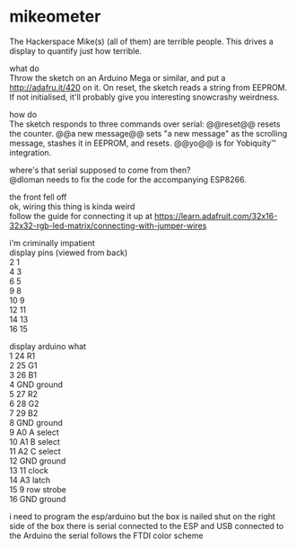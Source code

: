 # mikeometer
The Hackerspace Mike(s) (all of them) are terrible people. This drives a display to quantify just how terrible.

what do  
Throw the sketch on an Arduino Mega or similar, and put a http://adafru.it/420 on it.
On reset, the sketch reads a string from EEPROM. If not initialised, it'll probably give you interesting snowcrashy weirdness.

how do  
The sketch responds to three commands over serial:
@@reset@@ resets the counter.
@@a new message@@ sets "a new message" as the scrolling message, stashes it in EEPROM, and resets.
@@yo@@ is for Yobiquity™ integration.

where's that serial supposed to come from then?  
@dloman needs to fix the code for the accompanying ESP8266.

the front fell off  
ok, wiring this thing is kinda weird  
follow the guide for connecting it up at https://learn.adafruit.com/32x16-32x32-rgb-led-matrix/connecting-with-jumper-wires

i'm criminally impatient  
display pins (viewed from back)  
2  1  
4  3  
6  5  
9  8  
10 9  
12 11  
14 13  
16 15  
  
display	arduino	what  
1		24		R1  
2		25		G1  
3		26		B1  
4		GND		ground  	
5		27		R2  
6		28		G2  
7		29		B2  
8		GND		ground  
9		A0		A select  
10		A1		B select  
11		A2		C select  
12		GND		ground  
13		11		clock  
14		A3		latch  
15		9		row strobe  
16		GND		ground  

i need to program the esp/arduino but the box is nailed shut
on the right side of the box there is serial connected to the ESP and USB connected to the Arduino
the serial follows the FTDI color scheme
